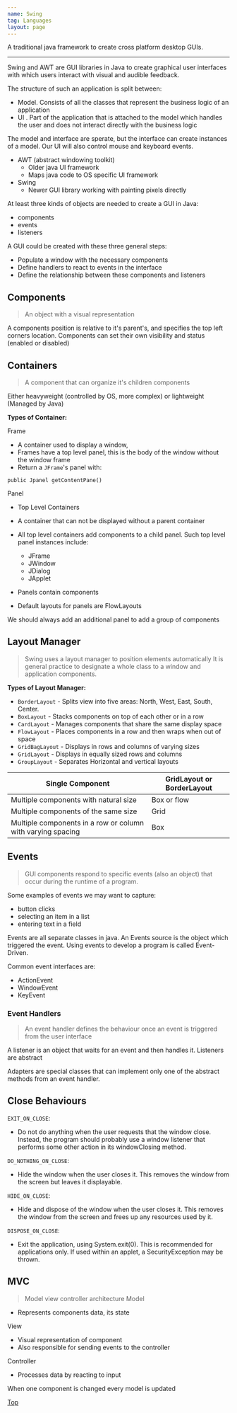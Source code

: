 ```yaml
---
name: Swing
tag: Languages
layout: page
---
```


A traditional java framework to create cross platform desktop GUIs.

---

Swing and AWT are GUI libraries in Java to create graphical user interfaces with which users interact with visual and audible feedback. 

The structure of such an application is split between: 

- Model. Consists of all the classes that represent the business logic of an application 
- UI . Part of the application that is attached to the model which handles the user and does not interact directly with the business logic 

The model and interface are sperate, but the interface can create instances of a model. Our UI will also control mouse and keyboard events. 

- AWT (abstract windowing toolkit) 
    - Older java UI framework  
    - Maps java code to OS specific UI framework 
- Swing 
    - Newer GUI library working with painting pixels directly 

At least three kinds of objects are needed to create a GUI in Java:  
- components  
- events  
- listeners 

A GUI could be created with these three general steps: 
- Populate a window with the necessary components 
- Define handlers to react to events in the interface 
- Define the relationship between these components and listeners 

## Components 
> An object with a visual representation 

A components position is relative to it's parent's, and specifies the top left corners location. Components can set their own visibility and status (enabled or disabled) 

## Containers 
> A component that can organize it's children components 

Either heavyweight (controlled by OS, more complex) or lightweight (Managed by Java) 

**Types of Container:** 

Frame 
- A container used to display a window, 
- Frames have a top level panel, this is the body of the window without the window frame 
- Return a `JFrame`'s panel with:

```
public Jpanel getContentPane() 
```

Panel 
- Top Level Containers 
- A container that can not be displayed without a parent container 
- All top level containers add components to a child panel. Such top level panel instances include: 
    - JFrame 
    - JWindow 
    - JDialog 
    - JApplet 

- Panels contain components 
- Default layouts for panels are FlowLayouts 

We should always add an additional panel to add a group of components 

## Layout Manager 
> Swing uses a layout manager to position elements automatically 
It is general practice to designate a whole class to a window and application components. 

**Types of Layout Manager:**

- `BorderLayout` - Splits view into five areas: North, West, East, South, Center. 
- `BoxLayout` - Stacks components on top of each other or in a row
- `CardLayout` - Manages components that share the same display space 
- `FlowLayout` - Places components in a row and then wraps when out of space 
- `GridBagLayout` - Displays in rows and columns of varying sizes 
- `GridLayout` - Displays in equally sized rows and columns 
- `GroupLayout` - Separates Horizontal and vertical layouts 


| Single Component | GridLayout or BorderLayout |
|---|---|
|Multiple components with natural size | Box or flow |
| Multiple components of the same size | Grid |
| Multiple components in a row or column with varying spacing  | Box |

## Events 
> GUI components respond to specific events (also an object) that occur during the runtime of a program.  

Some examples of events we may want to capture:  
- button clicks  
- selecting an item in a list  
- entering text in a field 

Events are all separate classes in java. An Events source is the object which triggered the event. Using events to develop a program is called Event-Driven.  

Common event interfaces are: 
- ActionEvent 
- WindowEvent 
- KeyEvent 

### Event Handlers 
> An event handler defines the behaviour once an event is triggered from the user interface 

A listener is an object that waits for an event and then handles it. Listeners are abstract 

Adapters are special classes that can implement only one of the abstract methods from an event handler. 

## Close Behaviours 

`EXIT_ON_CLOSE`:  
- Do not do anything when the user requests that the window close. Instead, the program should probably use a window listener that performs some other action in its windowClosing method.  

`DO_NOTHING_ON_CLOSE`:
- Hide the window when the user closes it. This removes the window from the screen but leaves it displayable.  

`HIDE_ON_CLOSE`:
- Hide and dispose of the window when the user closes it. This removes the window from the screen and frees up any resources used by it.  

`DISPOSE_ON_CLOSE`:
- Exit the application, using System.exit(0). This is recommended for applications only. If used within an applet, a SecurityException may be thrown. 

## MVC
> Model view controller architecture 
Model 
- Represents components data, its state 

View  
- Visual representation of component 
- Also responsible for sending events to the controller 

Controller 
- Processes data by reacting to input 

When one component is changed every model is updated 

[Top](#Java-Swing)